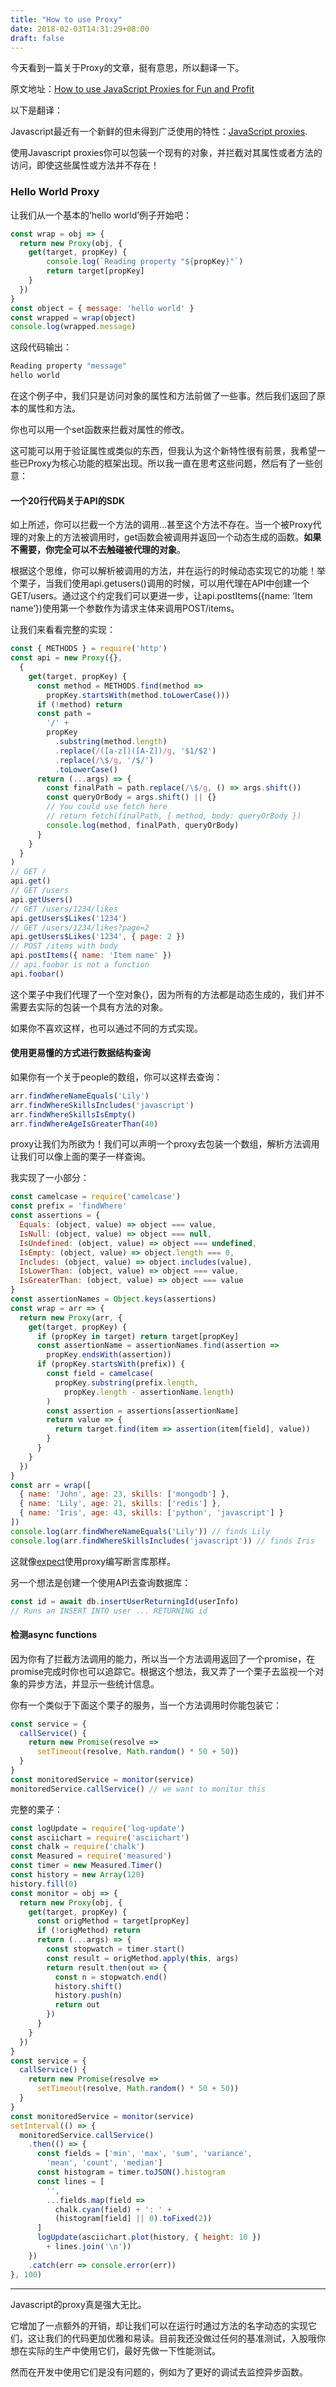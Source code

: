 ```yaml
---
title: "How to use Proxy"
date: 2018-02-03T14:31:29+08:00
draft: false
---
```


今天看到一篇关于Proxy的文章，挺有意思，所以翻译一下。

原文地址：[How to use JavaScript Proxies for Fun and Profit](https://medium.com/dailyjs/how-to-use-javascript-proxies-for-fun-and-profit-365579d4a9f8)

以下是翻译：

Javascript最近有一个新鲜的但未得到广泛使用的特性：[JavaScript proxies](https://developer.mozilla.org/en-US/docs/Web/JavaScript/Reference/Global_Objects/Proxy).

使用Javascript proxies你可以包装一个现有的对象，并拦截对其属性或者方法的访问，即使这些属性或方法并不存在！

### Hello World Proxy

让我们从一个基本的‘hello world’例子开始吧：

```javascript
const wrap = obj => {
  return new Proxy(obj, {
    get(target, propKey) {
        console.log(`Reading property "${propKey}"`)
        return target[propKey]
    }
  })
}
const object = { message: 'hello world' }
const wrapped = wrap(object)
console.log(wrapped.message)
```

这段代码输出：

```javascript
Reading property "message"
hello world
```

在这个例子中，我们只是访问对象的属性和方法前做了一些事。然后我们返回了原本的属性和方法。

你也可以用一个set函数来拦截对属性的修改。

这可能可以用于验证属性或类似的东西，但我认为这个新特性很有前景，我希望一些已Proxy为核心功能的框架出现。所以我一直在思考这些问题，然后有了一些创意：

#### 一个20行代码关于API的SDK

如上所述，你可以拦截一个方法的调用…甚至这个方法不存在。当一个被Proxy代理的对象上的方法被调用时，get函数会被调用并返回一个动态生成的函数。**如果不需要，你完全可以不去触碰被代理的对象**。

根据这个思维，你可以解析被调用的方法，并在运行的时候动态实现它的功能！举个栗子，当我们使用api.getusers()调用的时候，可以用代理在API中创建一个GET/users。通过这个约定我们可以更进一步，让api.postItems({name: ‘Item name’})使用第一个参数作为请求主体来调用POST/items。

让我们来看看完整的实现：

```javascript
const { METHODS } = require('http')
const api = new Proxy({},
  {
    get(target, propKey) {
      const method = METHODS.find(method => 
        propKey.startsWith(method.toLowerCase()))
      if (!method) return
      const path =
        '/' +
        propKey
          .substring(method.length)
          .replace(/([a-z])([A-Z])/g, '$1/$2')
          .replace(/\$/g, '/$/')
          .toLowerCase()
      return (...args) => {
        const finalPath = path.replace(/\$/g, () => args.shift())
        const queryOrBody = args.shift() || {}
        // You could use fetch here
        // return fetch(finalPath, { method, body: queryOrBody })
        console.log(method, finalPath, queryOrBody)
      }
    }
  }
)
// GET /
api.get()
// GET /users
api.getUsers()
// GET /users/1234/likes
api.getUsers$Likes('1234')
// GET /users/1234/likes?page=2
api.getUsers$Likes('1234', { page: 2 })
// POST /items with body
api.postItems({ name: 'Item name' })
// api.foobar is not a function
api.foobar()
```

这个栗子中我们代理了一个空对象{}，因为所有的方法都是动态生成的，我们并不需要去实际的包装一个具有方法的对象。

如果你不喜欢这样，也可以通过不同的方式实现。

#### 使用更易懂的方式进行数据结构查询

如果你有一个关于people的数组，你可以这样去查询：

```javascript
arr.findWhereNameEquals('Lily')
arr.findWhereSkillsIncludes('javascript')
arr.findWhereSkillsIsEmpty()
arr.findWhereAgeIsGreaterThan(40)
```

proxy让我们为所欲为！我们可以声明一个proxy去包装一个数组，解析方法调用让我们可以像上面的栗子一样查询。

我实现了一小部分：

```javascript
const camelcase = require('camelcase')
const prefix = 'findWhere'
const assertions = {
  Equals: (object, value) => object === value,
  IsNull: (object, value) => object === null,
  IsUndefined: (object, value) => object === undefined,
  IsEmpty: (object, value) => object.length === 0,
  Includes: (object, value) => object.includes(value),
  IsLowerThan: (object, value) => object === value,
  IsGreaterThan: (object, value) => object === value
}
const assertionNames = Object.keys(assertions)
const wrap = arr => {
  return new Proxy(arr, {
    get(target, propKey) {
      if (propKey in target) return target[propKey]
      const assertionName = assertionNames.find(assertion =>
        propKey.endsWith(assertion))
      if (propKey.startsWith(prefix)) {
        const field = camelcase(
          propKey.substring(prefix.length,
            propKey.length - assertionName.length)
        )
        const assertion = assertions[assertionName]
        return value => {
          return target.find(item => assertion(item[field], value))
        }
      }
    }
  })
}
const arr = wrap([
  { name: 'John', age: 23, skills: ['mongodb'] },
  { name: 'Lily', age: 21, skills: ['redis'] },
  { name: 'Iris', age: 43, skills: ['python', 'javascript'] }
])
console.log(arr.findWhereNameEquals('Lily')) // finds Lily
console.log(arr.findWhereSkillsIncludes('javascript')) // finds Iris
```

这就像[expect](https://github.com/mjackson/expect)使用proxy编写断言库那样。

另一个想法是创建一个使用API去查询数据库：

```javascript
const id = await db.insertUserReturningId(userInfo)
// Runs an INSERT INTO user ... RETURNING id
```

#### 检测async functions

因为你有了拦截方法调用的能力，所以当一个方法调用返回了一个promise，在promise完成时你也可以追踪它。根据这个想法，我又弄了一个栗子去监视一个对象的异步方法，并显示一些统计信息。

你有一个类似于下面这个栗子的服务，当一个方法调用时你能包装它：

```javascript
const service = {
  callService() {
    return new Promise(resolve =>
      setTimeout(resolve, Math.random() * 50 + 50))
  }
}
const monitoredService = monitor(service)
monitoredService.callService() // we want to monitor this
```

完整的栗子：

```javascript
const logUpdate = require('log-update')
const asciichart = require('asciichart')
const chalk = require('chalk')
const Measured = require('measured')
const timer = new Measured.Timer()
const history = new Array(120)
history.fill(0)
const monitor = obj => {
  return new Proxy(obj, {
    get(target, propKey) {
      const origMethod = target[propKey]
      if (!origMethod) return
      return (...args) => {
        const stopwatch = timer.start()
        const result = origMethod.apply(this, args)
        return result.then(out => {
          const n = stopwatch.end()
          history.shift()
          history.push(n)
          return out
        })
      }
    }
  })
}
const service = {
  callService() {
    return new Promise(resolve =>
      setTimeout(resolve, Math.random() * 50 + 50))
  }
}
const monitoredService = monitor(service)
setInterval(() => {
  monitoredService.callService()
    .then(() => {
      const fields = ['min', 'max', 'sum', 'variance',
        'mean', 'count', 'median']
      const histogram = timer.toJSON().histogram
      const lines = [
        '',
        ...fields.map(field =>
          chalk.cyan(field) + ': ' +
          (histogram[field] || 0).toFixed(2))
      ]
      logUpdate(asciichart.plot(history, { height: 10 })
        + lines.join('\n'))
    })
    .catch(err => console.error(err))
}, 100)
```

------

Javascript的proxy真是强大无比。

它增加了一点额外的开销，却让我们可以在运行时通过方法的名字动态的实现它们，这让我们的代码更加优雅和易读。目前我还没做过任何的基准测试，入股哦你想在实际的生产中使用它们，最好先做一下性能测试。

然而在开发中使用它们是没有问题的，例如为了更好的调试去监控异步函数。